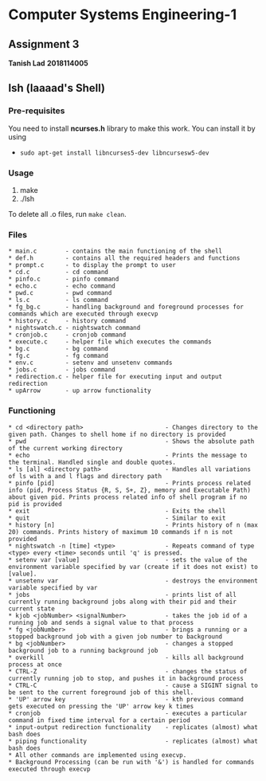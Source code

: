 # Computer Systems Engineering-1 
## Assignment 3

**Tanish Lad**
**2018114005**

## lsh (laaaad's Shell)

### Pre-requisites
You need to install **ncurses.h** library to make this work. You can install it by using
- `sudo apt-get install libncurses5-dev libncursesw5-dev`

### Usage
1. make
2. ./lsh

To delete all .o files, run `make clean`.



### Files
    * main.c        - contains the main functioning of the shell
    * def.h         - contains all the required headers and functions
    * prompt.c      - to display the prompt to user
    * cd.c          - cd command
    * pinfo.c       - pinfo command
    * echo.c        - echo command
    * pwd.c         - pwd command
    * ls.c          - ls command
    * fg_bg.c       - handling background and foreground processes for commands which are executed through execvp
    * history.c     - history command
    * nightswatch.c - nightswatch command
    * cronjob.c     - cronjob command
    * execute.c     - helper file which executes the commands
    * bg.c          - bg command
    * fg.c          - fg command
    * env.c         - setenv and unsetenv commands
    * jobs.c        - jobs command
    * redirection.c - helper file for executing input and output redirection
    * upArrow       - up arrow functionality

### Functioning
    * cd <directory path>                       - Changes directory to the given path. Changes to shell home if no directory is provided
    * pwd                                       - Shows the absolute path of the current working directory 
    * echo                                      - Prints the message to the terminal. Handled single and double quotes.
    * ls [al] <directory path>                  - Handles all variations of ls with a and l flags and directory path
    * pinfo [pid]                               - Prints process related info (pid, Process Status {R, S, S+, Z}, memory and Executable Path) about given pid. Prints process related info of shell program if no pid is provided
    * exit                                      - Exits the shell
    * quit                                      - Similar to exit
    * history [n]                               - Prints history of n (max 20) commands. Prints history of maximum 10 commands if n is not provided
    * nightswatch -n [time] <type>              - Repeats command of type <type> every <time> seconds until 'q' is pressed.
    * setenv var [value]                        - sets the value of the environment variable specified by var (create if it does not exist) to [value].
    * unsetenv var                              - destroys the environment variable specified by var
    * jobs                                      - prints list of all currently running background jobs along with their pid and their current state
    * kjob <jobNumber> <signalNumber>           - takes the job id of a running job and sends a signal value to that process
    * fg <jobNumber>                            - brings a running or a stopped background job with a given job number to background
    * bg <jobNumber>                            - changes a stopped background job to a running background job
    * overkill                                  - kills all background process at once
    * CTRL-Z                                    - changes the status of currently running job to stop, and pushes it in background process
    * CTRL-C                                    - cause a SIGINT signal to be sent to the current foreground job of this shell.
    * 'UP' arrow key                            - kth previous command gets executed on pressing the 'UP' arrow key k times
    * cronjob                                   - executes a particular command in fixed time interval for a certain period
    * input-output redirection functionality    - replicates (almost) what bash does
    * piping functionality                      - replicates (almost) what bash does
    * All other commands are implemented using execvp. 
    * Background Processing (can be run with '&') is handled for commands executed through execvp
